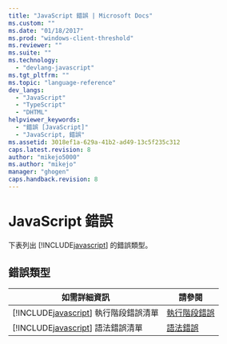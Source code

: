 ```yaml
---
title: "JavaScript 錯誤 | Microsoft Docs"
ms.custom: ""
ms.date: "01/18/2017"
ms.prod: "windows-client-threshold"
ms.reviewer: ""
ms.suite: ""
ms.technology: 
  - "devlang-javascript"
ms.tgt_pltfrm: ""
ms.topic: "language-reference"
dev_langs: 
  - "JavaScript"
  - "TypeScript"
  - "DHTML"
helpviewer_keywords: 
  - "錯誤 [JavaScript]"
  - "JavaScript, 錯誤"
ms.assetid: 3018ef1a-629a-41b2-ad49-13c5f235c312
caps.latest.revision: 8
author: "mikejo5000"
ms.author: "mikejo"
manager: "ghogen"
caps.handback.revision: 8
---
```

# JavaScript 錯誤
下表列出 [!INCLUDE[javascript](../../javascript/includes/javascript-md.md)] 的錯誤類型。  
  
## 錯誤類型  
  
|如需詳細資訊|請參閱|  
|------------|---------|  
|[!INCLUDE[javascript](../../javascript/includes/javascript-md.md)] 執行階段錯誤清單|[執行階段錯誤](../../javascript/reference/javascript-run-time-errors.md)|  
|[!INCLUDE[javascript](../../javascript/includes/javascript-md.md)] 語法錯誤清單|[語法錯誤](../../javascript/reference/javascript-syntax-errors.md)|